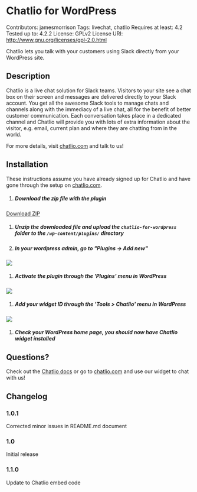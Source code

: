 # Chatlio for WordPress

Contributors: jamesmorrison
Tags: livechat, chatlio
Requires at least: 4.2
Tested up to: 4.2.2
License: GPLv2
License URI: http://www.gnu.org/licenses/gpl-2.0.html

Chatlio lets you talk with your customers using Slack directly from your WordPress site.

## Description

Chatlio is a live chat solution for Slack teams. Visitors to your site see a chat box on their screen and messages are delivered directly to your Slack account. You get all the awesome Slack tools to manage chats and channels along with the immediacy of a live chat, all for the benefit of better customer communication.
Each conversation takes place in a dedicated channel and Chatlio will provide you with lots of extra information about the visitor, e.g. email, current plan and where they are chatting from in the world.

For more details, visit [chatlio.com](https://chatlio.com) and talk to us!

## Installation

These instructions assume you have already signed up for Chatlio and have gone through the setup on [ chatlio.com](https://chatlio.com/app/#/signup "Chatlio signup").

1. ##### Download the zip file with the plugin

  [Download ZIP](https://github.com/PragmaticWebLimited/chatlio-for-wordpress/archive/master.zip)

1. ##### Unzip the downloaded file and upload the `chatlio-for-wordpress` folder to the `/wp-content/plugins/` directory

1. ##### In your wordpress admin, go to "Plugins -> Add new"

  ![](https://s3-us-west-2.amazonaws.com/static.chatlio.com/uploads/h7ga0p3o59.png)

1. ##### Activate the plugin through the 'Plugins' menu in WordPress

  ![](https://s3-us-west-2.amazonaws.com/static.chatlio.com/uploads/orr04ihcem.png)

1. ##### Add your widget ID through the 'Tools > Chatlio' menu in WordPress

 ![](https://s3-us-west-2.amazonaws.com/static.chatlio.com/uploads/hersc4epro.png)

1. ##### Check your WordPress home page, you should now have Chatlio widget installed

## Questions?

Check out the [Chatlio docs](https://chatlio.com/docs) or go to [chatlio.com](https://chatlio.com) and use our widget to chat with us!

## Changelog

### 1.0.1

Corrected minor issues in README.md document

### 1.0

Initial release

### 1.1.0

Update to Chatlio embed code
